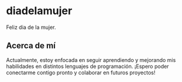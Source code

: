 # diadelamujer
Feliz dia de la mujer.


## Acerca de mí
Actualmente, estoy enfocada en seguir aprendiendo y mejorando mis habilidades en distintos lenguajes de programación.
¡Espero poder conectarme contigo pronto y colaborar en futuros proyectos!

